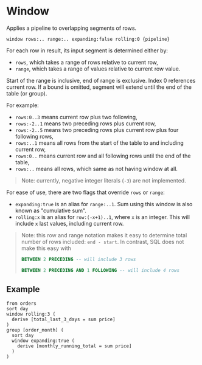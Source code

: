# Window

Applies a pipeline to overlapping segments of rows.

```prql_no_test
window rows:.. range:.. expanding:false rolling:0 {pipeline}
```

For each row in result, its input segment is determined either by:

- `rows`, which takes a range of rows relative to current row,
- `range`, which takes a range of values relative to current row value.

Start of the range is inclusive, end of range is exclusive. Index 0 references
current row. If a bound is omitted, segment will extend until the end of the table (or group).

For example:
- `rows:0..3`   means current row plus two following,
- `rows:-2..1`  means two preceding rows plus current row,
- `rows:-2..5`  means two preceding rows plus current row plus four following rows,
- `rows:..1`    means all rows from the start of the table to and including current row,
- `rows:0..`    means current row and all following rows until the end of the table,
- `rows:..`     means all rows, which same as not having window at all.

> Note: currently, negative integer literals (`-3`) are not implemented.

<!-- TODO: rows vs range example, with visualization -->

For ease of use, there are two flags that override `rows` or `range`:

- `expanding:true` is an alias for `range:..1`. Sum using this window is also known as "cumulative sum".
- `rolling:x` is an alias for `row:(-x+1)..1`, where `x` is an integer. This will include `x` last values, including current row.

> Note: this row and range notation makes it easy to determine total number of rows included: `end - start`. In contrast, SQL does not make this easy with
> ```sql
> BETWEEN 2 PRECEDING -- will include 3 rows
> ```
> ```sql
> BETWEEN 2 PRECEDING AND 1 FOLLOWING -- will include 4 rows
> ```

## Example

```prql
from orders
sort day
window rolling:3 (
  derive [total_last_3_days = sum price]
)
group [order_month] (
  sort day
  window expanding:true (
    derive [monthly_running_total = sum price]
  )
)
```
